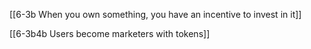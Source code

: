 [[6-3b When you own something, you have an incentive to invest in it]]

[[6-3b4b Users become marketers with tokens]]